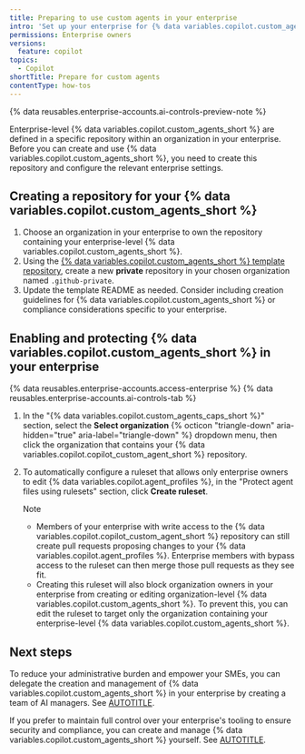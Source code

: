 ```yaml
---
title: Preparing to use custom agents in your enterprise
intro: 'Set up your enterprise for {% data variables.copilot.custom_agents_short %} by configuring their source organization and repository, availability, and management permissions.'
permissions: Enterprise owners
versions:
  feature: copilot
topics:
  - Copilot
shortTitle: Prepare for custom agents
contentType: how-tos
---
```


{% data reusables.enterprise-accounts.ai-controls-preview-note %}

Enterprise-level {% data variables.copilot.custom_agents_short %} are defined in a specific repository within an organization in your enterprise. Before you can create and use {% data variables.copilot.custom_agents_short %}, you need to create this repository and configure the relevant enterprise settings.

## Creating a repository for your {% data variables.copilot.custom_agents_short %}

1. Choose an organization in your enterprise to own the repository containing your enterprise-level {% data variables.copilot.custom_agents_short %}.
1. Using the [{% data variables.copilot.custom_agents_short %} template repository](https://github.com/docs/custom-agents-template?ref_product=copilot&ref_type=engagement&ref_style=text&ref_plan=enterprise&utm_source=docs-web-custom-agents&utm_medium=docs&utm_campaign=universe25post), create a new **private** repository in your chosen organization named `.github-private`.
1. Update the template README as needed. Consider including creation guidelines for {% data variables.copilot.custom_agents_short %} or compliance considerations specific to your enterprise.

## Enabling and protecting {% data variables.copilot.custom_agents_short %} in your enterprise

{% data reusables.enterprise-accounts.access-enterprise %}
{% data reusables.enterprise-accounts.ai-controls-tab %}
1. In the "{% data variables.copilot.custom_agents_caps_short %}" section, select the **Select organization** {% octicon "triangle-down" aria-hidden="true" aria-label="triangle-down" %} dropdown menu, then click the organization that contains your {% data variables.copilot.copilot_custom_agent_short %} repository.
1. To automatically configure a ruleset that allows only enterprise owners to edit {% data variables.copilot.agent_profiles %}, in the "Protect agent files using rulesets" section, click **Create ruleset**.

    > [!NOTE]
    > * Members of your enterprise with write access to the {% data variables.copilot.copilot_custom_agent_short %} repository can still create pull requests proposing changes to your {% data variables.copilot.agent_profiles %}. Enterprise members with bypass access to the ruleset can then merge those pull requests as they see fit.
    > * Creating this ruleset will also block organization owners in your enterprise from creating or editing organization-level {% data variables.copilot.custom_agents_short %}. To prevent this, you can edit the ruleset to target only the organization containing your enterprise-level {% data variables.copilot.custom_agents_short %}.

## Next steps

To reduce your administrative burden and empower your SMEs, you can delegate the creation and management of {% data variables.copilot.custom_agents_short %} in your enterprise by creating a team of AI managers. See [AUTOTITLE](/copilot/tutorials/roll-out-at-scale/establish-ai-managers).

If you prefer to maintain full control over your enterprise's tooling to ensure security and compliance, you can create and manage {% data variables.copilot.custom_agents_short %} yourself. See [AUTOTITLE](/copilot/how-tos/use-copilot-agents/coding-agent/create-custom-agents).
